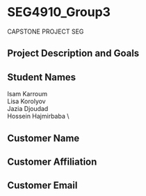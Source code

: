 # SEG4910_Group3
CAPSTONE PROJECT SEG

## Project Description and Goals

## Student Names
Isam Karroum \
Lisa Korolyov \
Jazia Djoudad \
Hossein Hajmirbaba \

## Customer Name

## Customer Affiliation

## Customer Email
